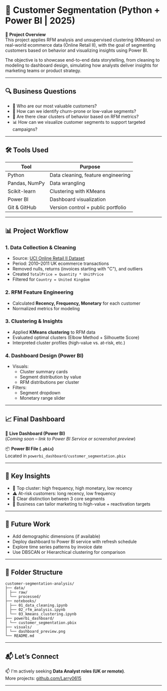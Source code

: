 # 🧠 Customer Segmentation (Python + Power BI | 2025)

📌 **Project Overview**  
This project applies RFM analysis and unsupervised clustering (KMeans) on real-world ecommerce data (Online Retail II), with the goal of segmenting customers based on behavior and visualizing insights using Power BI.

The objective is to showcase end-to-end data storytelling, from cleaning to modeling to dashboard design, simulating how analysts deliver insights for marketing teams or product strategy.

---

## 🔍 Business Questions

- 🧾 Who are our most valuable customers?
- 🧲 How can we identify churn-prone or low-value segments?
- 🛒 Are there clear clusters of behavior based on RFM metrics?
- 📊 How can we visualize customer segments to support targeted campaigns?

---

## 🛠️ Tools Used

| Tool           | Purpose                                  |
|----------------|-------------------------------------------|
| Python         | Data cleaning, feature engineering        |
| Pandas, NumPy  | Data wrangling                            |
| Scikit-learn   | Clustering with KMeans                    |
| Power BI       | Dashboard visualization                   |
| Git & GitHub   | Version control + public portfolio        |

---

## 📊 Project Workflow

### 1. **Data Collection & Cleaning**
- Source: [UCI Online Retail II Dataset](https://archive.ics.uci.edu/ml/datasets/Online+Retail+II)
- Period: 2010–2011 UK ecommerce transactions
- Removed nulls, returns (invoices starting with "C"), and outliers
- Created `TotalPrice = Quantity * UnitPrice`
- Filtered for `Country = United Kingdom`

### 2. **RFM Feature Engineering**
- Calculated **Recency, Frequency, Monetary** for each customer
- Normalized metrics for modeling

### 3. **Clustering & Insights**
- Applied **KMeans clustering** to RFM data
- Evaluated optimal clusters (Elbow Method + Silhouette Score)
- Interpreted cluster profiles (high-value vs. at-risk, etc.)

### 4. **Dashboard Design (Power BI)**
- Visuals:
  - Cluster summary cards
  - Segment distribution by value
  - RFM distributions per cluster
- Filters:
  - Segment dropdown
  - Monetary range slider

---

## 📈 Final Dashboard

🔗 **Live Dashboard (Power BI)**  
(*Coming soon – link to Power BI Service or screenshot preview*)

📦 **Power BI File (`.pbix`)**  
Located in `powerbi_dashboard/customer_segmentation.pbix`

---

## 🧠 Key Insights

- 🥇 Top cluster: high frequency, high monetary, low recency
- ⚠️ At-risk customers: long recency, low frequency
- 🧬 Clear distinction between 3 core segments
- 📣 Business can tailor marketing to high-value + reactivation targets

---

## 🚀 Future Work

- Add demographic dimensions (if available)
- Deploy dashboard to Power BI service with refresh schedule
- Explore time series patterns by invoice date
- Use DBSCAN or Hierarchical clustering for comparison

---

## 📂 Folder Structure
```
customer-segmentation-analysis/
├── data/
│ ├── raw/
│ └── processed/
├── notebooks/
│ ├── 01_data_cleaning.ipynb
│ ├── 02_rfm_analysis.ipynb
│ └── 03_kmeans_clustering.ipynb
├── powerbi_dashboard/
│ └── customer_segmentation.pbix
├── visuals/
│ └── dashboard_preview.png
└── README.md
```
---
## 📬 Let’s Connect

📫 I'm actively seeking **Data Analyst roles (UK or remote)**.  
More projects: [github.com/Larry0615](https://github.com/Larry0615)

---
